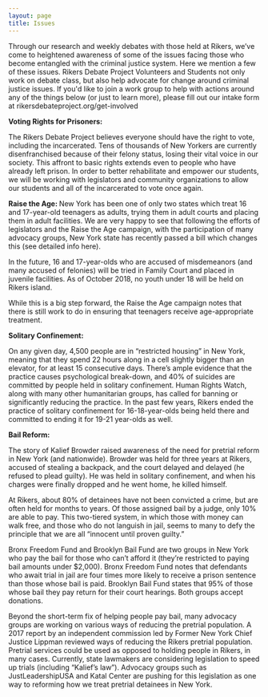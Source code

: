 ```yaml
---
layout: page
title: Issues
---
```


Through our research and weekly debates with those held at Rikers, we’ve come to heightened awareness of some of the issues facing those who become entangled with the criminal justice system. Here we mention a few of these issues.  Rikers Debate Project Volunteers and Students not only work on debate class, but also help advocate for change around criminal justice issues. If you'd like to join a work group to help with actions around any of the things below (or just to learn more), please fill out our intake form at rikersdebateproject.org/get-involved  

<p><strong> Voting Rights for Prisoners: </strong> 

The Rikers Debate Project believes everyone should have the right to vote, including the incarcerated. Tens of thousands of New Yorkers are currently disenfranchised because of their felony status, losing their vital voice in our society. This affront to basic rights extends even to people who have already left prison. In order to better rehabilitate and empower our students, we will be working with legislators and community organizations to allow our students and all of the incarcerated to vote once again. 

<p><strong> Raise the Age: </strong>
New York has been one of only two states which treat 16 and 17-year-old teenagers as adults, trying them in adult courts and placing them in adult facilities. We are very happy to see that following the efforts of legislators and the Raise the Age campaign, with the participation of many advocacy groups, New York state has recently passed a bill which changes this (see detailed info here). 
 
<p> In the future, 16 and 17-year-olds who are accused of misdemeanors (and many accused of felonies) will be tried in Family Court and placed in juvenile facilities. As of October 2018, no youth under 18 will be held on Rikers island. </p>
 
<p> While this is a big step forward, the Raise the Age campaign notes that there is still work to do in ensuring that teenagers receive age-appropriate treatment. </p>
 
 <p><strong> Solitary Confinement: </strong>
 
On any given day, 4,500 people are in “restricted housing” in New York, meaning that they spend 22 hours along in a cell slightly bigger than an elevator, for at least 15 consecutive days.  There’s ample evidence that the practice causes psychological break-down, and 40% of suicides are committed by people held in solitary confinement. Human Rights Watch, along with many other humanitarian groups, has called for banning or significantly reducing the practice.
In the past few years, Rikers ended the practice of solitary confinement for 16-18-year-olds being held there and committed to ending it for 19-21 year-olds as well.
 
 <p><strong> Bail Reform: </strong>
 
<p> The story of Kalief Browder raised awareness of the need for pretrial reform in New York (and nationwide). Browder was held for three years at Rikers, accused of stealing a backpack, and the court delayed and delayed (he refused to plead guilty). He was held in solitary confinement, and when his charges were finally dropped and he went home, he killed himself. </p>
 
<p> At Rikers, about 80% of detainees have not been convicted a crime, but are often held for months to years. Of those assigned bail by a judge, only 10% are able to pay. This two-tiered system, in which those with money can walk free, and those who do not languish in jail, seems to many to defy the principle that we are all “innocent until proven guilty.” </p>
 
<p> Bronx Freedom Fund and Brooklyn Bail Fund are two groups in New York who pay the bail for those who can’t afford it (they’re restricted to paying bail amounts under $2,000). Bronx Freedom Fund notes that defendants who await trial in jail are four times more likely to receive a prison sentence than those whose bail is paid. Brooklyn Bail Fund states that 95% of those whose bail they pay return for their court hearings. Both groups accept donations. </p>
 
<p> Beyond the short-term fix of helping people pay bail, many advocacy groups are working on various ways of reducing the pretrial population. A 2017 report by an independent commission led by Former New York Chief Justice Lippman reviewed ways of reducing the Rikers pretrial population. Pretrial services could be used as opposed to holding people in Rikers, in many cases. Currently, state lawmakers are considering legislation to speed up trials (including “Kalief’s law”). Advocacy groups such as JustLeadershipUSA and Katal Center are pushing for this legislation as one way to reforming how we treat pretrial detainees in New York. </p>

